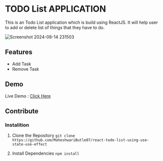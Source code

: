 # TODO List APPLICATION

This is an Todo List application which is build using ReactJS. It will help user to add or delete list of things that they have to do.

![Screenshot 2024-08-14 231503](https://github.com/user-attachments/assets/be770595-1e71-4142-afa8-16d882196ce3)

## Features
  - Add Task
  - Remove Task
    
## Demo

Live Demo : [Click Here](https://todo-list-using-use-state-use-effect.netlify.app)

## Contribute

  ### Instalition

  1. Clone the Repository
   ``` git clone https://github.com/MaheshwariButle07/react-todo-list-using-use-state-use-effect ```

  2. Install Dependencies
   ``` npm install ```
  


